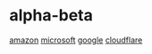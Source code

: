 # alpha-beta

[amazon](https://aws.amazon.com/serverless/)
[microsoft](https://azure.microsoft.com/en-us/overview/serverless-computing/)
[google](https://cloud.google.com/serverless)
[cloudflare](https://www.cloudflare.com/learning/serverless/what-is-serverless/)
